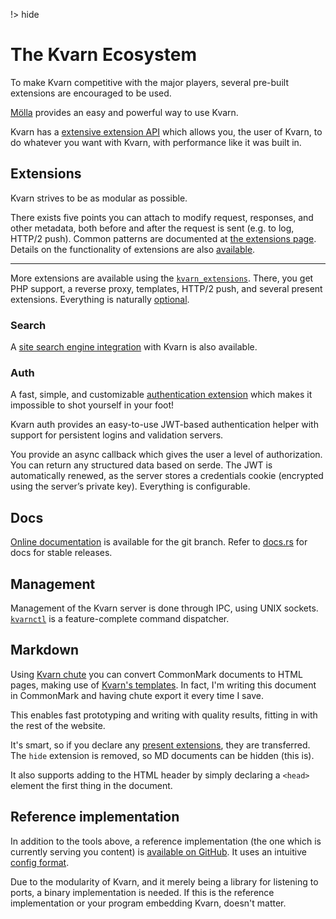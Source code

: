 !> hide

<head>
    <title>Ecosystem | Kvarn</title>
    <meta name="permalinks" content="enabled">
    <meta name="description" content="The Kvarn ecosystem. A guide to all it's components and features.">
</head>

# The Kvarn Ecosystem

To make Kvarn competitive with the major players, several pre-built extensions are encouraged to be used.

[Mölla](/moella/) provides an easy and powerful way to use Kvarn.

Kvarn has a [extensive extension API](/extensions/) which allows you, the user of Kvarn, to do whatever you
want with Kvarn, with performance like it was built in.

## Extensions

Kvarn strives to be as modular as possible.

There exists five points you can attach to modify request, responses, and other metadata, both before and after the request is sent (e.g. to log, HTTP/2 push).
Common patterns are documented at [the extensions page](../extensions/#details).
Details on the functionality of extensions are also [available](http://localhost:8080/extensions/#the-five-ps).

---

More extensions are available using the [`kvarn_extensions`](https://doc.kvarn.org/kvarn_extensions/).
There, you get PHP support, a reverse proxy, templates, HTTP/2 push, and several present extensions.
Everything is naturally [optional](../cargo-features.).

### Search

A [site search engine integration](../search.) with Kvarn is also available.

### Auth

A fast, simple, and customizable [authentication extension](https://crates.io/crates/kvarn-auth)
which makes it impossible to shot yourself in your foot!

Kvarn auth provides an easy-to-use JWT-based authentication helper with support for persistent logins and validation servers.

You provide an async callback which gives the user a level of authorization. You can return any structured data based on serde. The JWT is automatically renewed, as the server stores a credentials cookie (encrypted using the server’s private key). Everything is configurable.

## Docs

[Online documentation](https://doc.kvarn.org) is available for the git branch.
Refer to [docs.rs](https://docs.rs/kvarn) for docs for stable releases.

## Management

Management of the Kvarn server is done through IPC, using UNIX sockets.
[`kvarnctl`](../ctl/) is a feature-complete command dispatcher.

## Markdown

Using [Kvarn chute](/chute/) you can convert CommonMark documents to HTML pages, making use of [Kvarn's templates](/features/#templates).
In fact, I'm writing this document in CommonMark and having chute export it every time I save.

This enables fast prototyping and writing with quality results, fitting in with the rest of the website.

It's smart, so if you declare any [present extensions](../extensions/#present), they are transferred. The `hide` extension is removed, so MD documents can be hidden (this is).

It also supports adding to the HTML header by simply declaring a `<head>` element the first thing in the document.

## Reference implementation

In addition to the tools above, a reference implementation (the one which is currently serving you content)
is [available on GitHub](https://github.com/Icelk/moella/). It uses an intuitive [config format](/moella/).

Due to the modularity of Kvarn, and it merely being a library for listening to ports, a binary implementation is needed. If this is the reference implementation or your program embedding Kvarn, doesn't matter.
